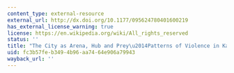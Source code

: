 ```yaml
---
content_type: external-resource
external_url: http://dx.doi.org/10.1177/095624780401600219
has_external_license_warning: true
license: https://en.wikipedia.org/wiki/All_rights_reserved
status: ''
title: "The City as Arena, Hub and Prey\u2014Patterns of Violence in Kabul and Karachi"
uid: fc3b57fe-b349-4b96-aa74-64e906a79943
wayback_url: ''
---
```


